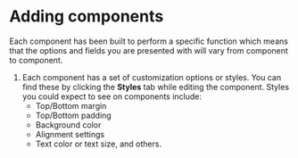 # Adding components

Each component has been built to perform a specific function which means that the options and fields you are presented with will vary from component to component.
1. Each component has a set of customization options or styles. You can find these by clicking the **Styles** tab while editing the component. Styles you could expect to see on components include:
    * Top/Bottom margin
    * Top/Bottom padding
    * Background color
    * Alignment settings
    * Text color or text size, and others.
